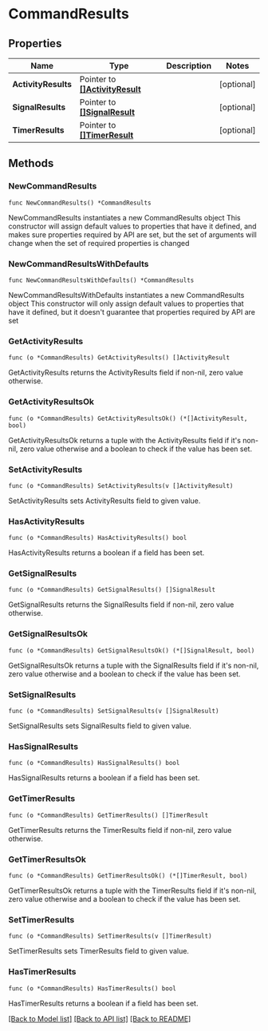# CommandResults

## Properties

Name | Type | Description | Notes
------------ | ------------- | ------------- | -------------
**ActivityResults** | Pointer to [**[]ActivityResult**](ActivityResult.md) |  | [optional] 
**SignalResults** | Pointer to [**[]SignalResult**](SignalResult.md) |  | [optional] 
**TimerResults** | Pointer to [**[]TimerResult**](TimerResult.md) |  | [optional] 

## Methods

### NewCommandResults

`func NewCommandResults() *CommandResults`

NewCommandResults instantiates a new CommandResults object
This constructor will assign default values to properties that have it defined,
and makes sure properties required by API are set, but the set of arguments
will change when the set of required properties is changed

### NewCommandResultsWithDefaults

`func NewCommandResultsWithDefaults() *CommandResults`

NewCommandResultsWithDefaults instantiates a new CommandResults object
This constructor will only assign default values to properties that have it defined,
but it doesn't guarantee that properties required by API are set

### GetActivityResults

`func (o *CommandResults) GetActivityResults() []ActivityResult`

GetActivityResults returns the ActivityResults field if non-nil, zero value otherwise.

### GetActivityResultsOk

`func (o *CommandResults) GetActivityResultsOk() (*[]ActivityResult, bool)`

GetActivityResultsOk returns a tuple with the ActivityResults field if it's non-nil, zero value otherwise
and a boolean to check if the value has been set.

### SetActivityResults

`func (o *CommandResults) SetActivityResults(v []ActivityResult)`

SetActivityResults sets ActivityResults field to given value.

### HasActivityResults

`func (o *CommandResults) HasActivityResults() bool`

HasActivityResults returns a boolean if a field has been set.

### GetSignalResults

`func (o *CommandResults) GetSignalResults() []SignalResult`

GetSignalResults returns the SignalResults field if non-nil, zero value otherwise.

### GetSignalResultsOk

`func (o *CommandResults) GetSignalResultsOk() (*[]SignalResult, bool)`

GetSignalResultsOk returns a tuple with the SignalResults field if it's non-nil, zero value otherwise
and a boolean to check if the value has been set.

### SetSignalResults

`func (o *CommandResults) SetSignalResults(v []SignalResult)`

SetSignalResults sets SignalResults field to given value.

### HasSignalResults

`func (o *CommandResults) HasSignalResults() bool`

HasSignalResults returns a boolean if a field has been set.

### GetTimerResults

`func (o *CommandResults) GetTimerResults() []TimerResult`

GetTimerResults returns the TimerResults field if non-nil, zero value otherwise.

### GetTimerResultsOk

`func (o *CommandResults) GetTimerResultsOk() (*[]TimerResult, bool)`

GetTimerResultsOk returns a tuple with the TimerResults field if it's non-nil, zero value otherwise
and a boolean to check if the value has been set.

### SetTimerResults

`func (o *CommandResults) SetTimerResults(v []TimerResult)`

SetTimerResults sets TimerResults field to given value.

### HasTimerResults

`func (o *CommandResults) HasTimerResults() bool`

HasTimerResults returns a boolean if a field has been set.


[[Back to Model list]](../README.md#documentation-for-models) [[Back to API list]](../README.md#documentation-for-api-endpoints) [[Back to README]](../README.md)


